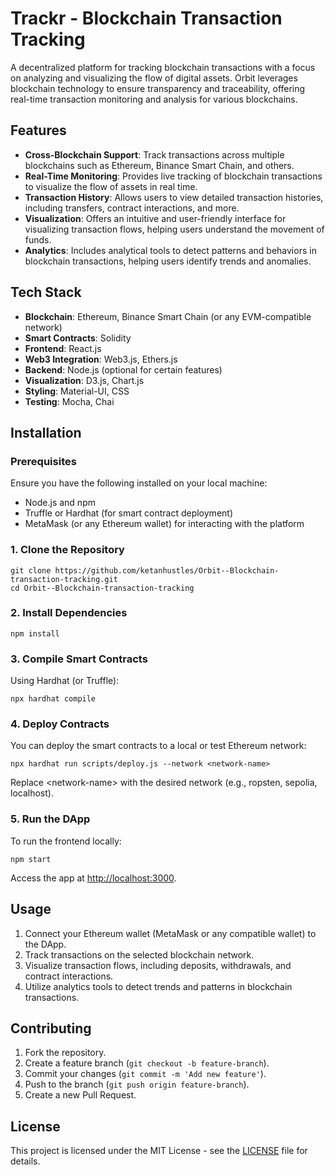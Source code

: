 <!DOCTYPE html>
<html lang="en">
<head>
  <meta charset="UTF-8">
  <meta name="viewport" content="width=device-width, initial-scale=1.0">
  <title>Blockchain Transaction Tracking</title>
</head>
<body>

  <h1>Trackr - Blockchain Transaction Tracking</h1>
  <p>A decentralized platform for tracking blockchain transactions with a focus on analyzing and visualizing the flow of digital assets. Orbit leverages blockchain technology to ensure transparency and traceability, offering real-time transaction monitoring and analysis for various blockchains.</p>

  <h2>Features</h2>
  <ul>
    <li><strong>Cross-Blockchain Support</strong>: Track transactions across multiple blockchains such as Ethereum, Binance Smart Chain, and others.</li>
    <li><strong>Real-Time Monitoring</strong>: Provides live tracking of blockchain transactions to visualize the flow of assets in real time.</li>
    <li><strong>Transaction History</strong>: Allows users to view detailed transaction histories, including transfers, contract interactions, and more.</li>
    <li><strong>Visualization</strong>: Offers an intuitive and user-friendly interface for visualizing transaction flows, helping users understand the movement of funds.</li>
    <li><strong>Analytics</strong>: Includes analytical tools to detect patterns and behaviors in blockchain transactions, helping users identify trends and anomalies.</li>
  </ul>

  <h2>Tech Stack</h2>
  <ul>
    <li><strong>Blockchain</strong>: Ethereum, Binance Smart Chain (or any EVM-compatible network)</li>
    <li><strong>Smart Contracts</strong>: Solidity</li>
    <li><strong>Frontend</strong>: React.js</li>
    <li><strong>Web3 Integration</strong>: Web3.js, Ethers.js</li>
    <li><strong>Backend</strong>: Node.js (optional for certain features)</li>
    <li><strong>Visualization</strong>: D3.js, Chart.js</li>
    <li><strong>Styling</strong>: Material-UI, CSS</li>
    <li><strong>Testing</strong>: Mocha, Chai</li>
  </ul>

  <h2>Installation</h2>
  <h3>Prerequisites</h3>
  <p>Ensure you have the following installed on your local machine:</p>
  <ul>
    <li>Node.js and npm</li>
    <li>Truffle or Hardhat (for smart contract deployment)</li>
    <li>MetaMask (or any Ethereum wallet) for interacting with the platform</li>
  </ul>

  <h3>1. Clone the Repository</h3>
  <pre><code>git clone https://github.com/ketanhustles/Orbit--Blockchain-transaction-tracking.git
cd Orbit--Blockchain-transaction-tracking</code></pre>

  <h3>2. Install Dependencies</h3>
  <pre><code>npm install</code></pre>

  <h3>3. Compile Smart Contracts</h3>
  <p>Using Hardhat (or Truffle):</p>
  <pre><code>npx hardhat compile</code></pre>

  <h3>4. Deploy Contracts</h3>
  <p>You can deploy the smart contracts to a local or test Ethereum network:</p>
  <pre><code>npx hardhat run scripts/deploy.js --network &lt;network-name&gt;</code></pre>
  <p>Replace &lt;network-name&gt; with the desired network (e.g., ropsten, sepolia, localhost).</p>

  <h3>5. Run the DApp</h3>
  <p>To run the frontend locally:</p>
  <pre><code>npm start</code></pre>
  <p>Access the app at <a href="http://localhost:3000">http://localhost:3000</a>.</p>

  <h2>Usage</h2>
  <ol>
    <li>Connect your Ethereum wallet (MetaMask or any compatible wallet) to the DApp.</li>
    <li>Track transactions on the selected blockchain network.</li>
    <li>Visualize transaction flows, including deposits, withdrawals, and contract interactions.</li>
    <li>Utilize analytics tools to detect trends and patterns in blockchain transactions.</li>
  </ol>

  <h2>Contributing</h2>
  <ol>
    <li>Fork the repository.</li>
    <li>Create a feature branch (<code>git checkout -b feature-branch</code>).</li>
    <li>Commit your changes (<code>git commit -m 'Add new feature'</code>).</li>
    <li>Push to the branch (<code>git push origin feature-branch</code>).</li>
    <li>Create a new Pull Request.</li>
  </ol>

  <h2>License</h2>
  <p>This project is licensed under the MIT License - see the <a href="LICENSE">LICENSE</a> file for details.</p>

</body>
</html>
